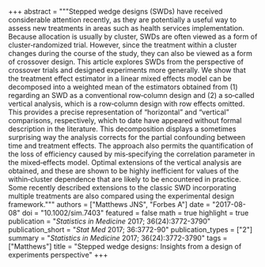 +++
abstract = """Stepped wedge designs (SWDs) have received considerable attention recently, as they are potentially a useful way to assess new treatments in areas such as health services implementation. Because allocation is usually by cluster, SWDs are often viewed as a form of cluster‐randomized trial. However, since the treatment within a cluster changes during the course of the study, they can also be viewed as a form of crossover design. This article explores SWDs from the perspective of crossover trials and designed experiments more generally. We show that the treatment effect estimator in a linear mixed effects model can be decomposed into a weighted mean of the estimators obtained from (1) regarding an SWD as a conventional row‐column design and (2) a so‐called vertical analysis, which is a row‐column design with row effects omitted. This provides a precise representation of “horizontal” and “vertical” comparisons, respectively, which to date have appeared without formal description in the literature. This decomposition displays a sometimes surprising way the analysis corrects for the partial confounding between time and treatment effects. The approach also permits the quantification of the loss of efficiency caused by mis‐specifying the correlation parameter in the mixed‐effects model. Optimal extensions of the vertical analysis are obtained, and these are shown to be highly inefficient for values of the within‐cluster dependence that are likely to be encountered in practice. Some recently described extensions to the classic SWD incorporating multiple treatments are also compared using the experimental design framework."""
authors = ["Matthews JNS", "Forbes A"]
date = "2017-08-08"
doi = "10.1002/sim.7403"
featured = false
math = true
highlight = true
publication = "*Statistics in Medicine* 2017; 36(24):3772-3790"
publication_short = "*Stat Med* 2017; 36:3772-90"
publication_types = ["2"]
summary = "*Statistics in Medicine* 2017; 36(24):3772-3790"
tags = ["Matthews"]
title = "Stepped wedge designs: Insights from a design of experiments perspective"
+++
